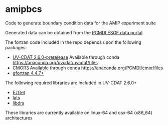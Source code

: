 # amipbcs
Code to generate boundary condition data for the AMIP experiment suite

Generated data can be obtained from the [PCMDI ESGF data portal](https://pcmdi.llnl.gov/search/input4mips/)

The fortran code included in the repo depends upon the following packages:
- [UV-CDAT 2.6.0-prerelease](https://github.com/UV-CDAT/uvcdat) Available through conda https://anaconda.org/uvcdat/uvcdat/files
- [CMOR3](https://github.com/PCMDI/cmor) Available through conda https://anaconda.org/PCMDI/cmor/files
- [gfortran 4.4.7+](https://gcc.gnu.org/wiki/GFortran)

The following required libraries are included in UV-CDAT 2.6.0+
- [EzGet](https://github.com/UV-CDAT/EzGet)
- [lats](https://github.com/UV-CDAT/lats)
- [libdrs](https://github.com/UV-CDAT/libdrs)

These libraries are currently available on linux-64 and osx-64 (x86_64) architectures
